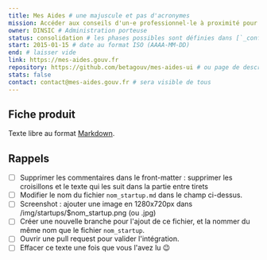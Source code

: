 ```yaml
---
title: Mes Aides # une majuscule et pas d'acronymes
mission: Accéder aux conseils d'un·e professionnel·le à proximité pour trouver un logement # infinitif, pas de point ; compléter la phrase « En investissant dans ce produit l'État cherche à… »
owner: DINSIC # Administration porteuse
status: consolidation # les phases possibles sont définies dans [`_config.yml`](https://github.com/betagouv/beta.gouv.fr/blob/master/_config.yml#L29-L52)
start: 2015-01-15 # date au format ISO (AAAA-MM-DD)
end: # laisser vide
link: https://mes-aides.gouv.fr
repository: https://github.com/betagouv/mes-aides-ui # ou page de description des dépôts s'il y en a plusieurs
stats: false
contact: contact@mes-aides.gouv.fr # sera visible de tous
---
```


## Fiche produit

Texte libre au format [Markdown](http://ricostacruz.com/cheatsheets/markdown.html).


## Rappels

- [ ] Supprimer les commentaires dans le front-matter : supprimer les croisillons et le texte qui les suit dans la partie entre tirets
- [ ] Modifier le nom du fichier `nom_startup.md` dans le champ ci-dessus.
- [ ] Screenshot : ajouter une image en 1280x720px dans /img/startups/$nom_startup.png (ou .jpg)
- [ ] Créer une nouvelle branche pour l'ajout de ce fichier, et la nommer du même nom que le fichier `nom_startup`.
- [ ] Ouvrir une pull request pour valider l'intégration.
- [ ] Effacer ce texte une fois que vous l'avez lu 😉
